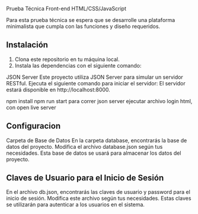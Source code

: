 Prueba Técnica Front-end 
HTML/CSS/JavaScript

Para esta prueba técnica se espera que se desarrolle una plataforma minimalista que 
cumpla con las funciones y diseño requeridos.

## Instalación

1. Clona este repositorio en tu máquina local.
2. Instala las dependencias con el siguiente comando:

JSON Server
Este proyecto utiliza JSON Server para simular un servidor RESTful.
Ejecuta el siguiente comando para iniciar el servidor: El servidor estará disponible en http://localhost:8000.

npm install
npm run start para correr json server
ejecutar archivo login html, con open live server



## Configuracion

Carpeta de Base de Datos
En la carpeta database, encontrarás la base de datos del proyecto.
Modifica el archivo database.json según tus necesidades.
Esta base de datos se usará para almacenar los datos del proyecto.


## Claves de Usuario para el Inicio de Sesión
En el archivo db.json, encontrarás las claves de usuario y password para el inicio de sesión.
Modifica este archivo según tus necesidades.
Estas claves se utilizarán para autenticar a los usuarios en el sistema.